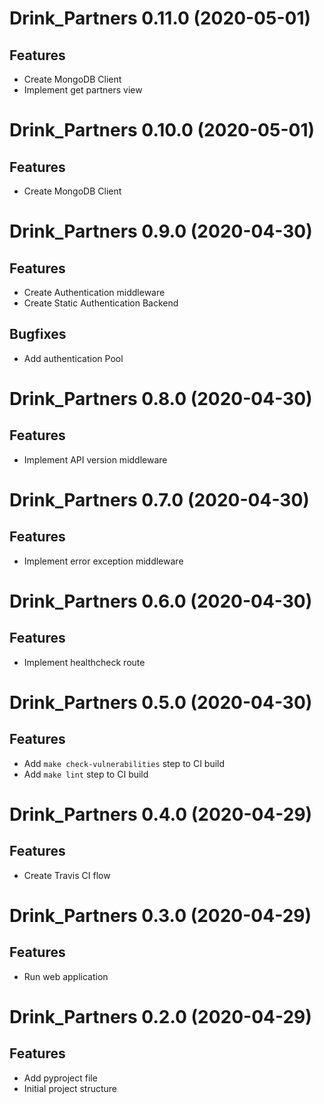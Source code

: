Drink_Partners 0.11.0 (2020-05-01)
==================================

Features
--------

- Create MongoDB Client
- Implement get partners view


Drink_Partners 0.10.0 (2020-05-01)
==================================

Features
--------

- Create MongoDB Client


Drink_Partners 0.9.0 (2020-04-30)
=================================

Features
--------

- Create Authentication middleware
- Create Static Authentication Backend


Bugfixes
--------

- Add authentication Pool


Drink_Partners 0.8.0 (2020-04-30)
=================================

Features
--------

- Implement API version middleware


Drink_Partners 0.7.0 (2020-04-30)
=================================

Features
--------

- Implement error exception middleware


Drink_Partners 0.6.0 (2020-04-30)
=================================

Features
--------

- Implement healthcheck route


Drink_Partners 0.5.0 (2020-04-30)
=================================

Features
--------

- Add `make check-vulnerabilities` step to CI build
- Add `make lint` step to CI build


Drink_Partners 0.4.0 (2020-04-29)
=================================

Features
--------

- Create Travis CI flow


Drink_Partners 0.3.0 (2020-04-29)
=================================

Features
--------

- Run web application


Drink_Partners 0.2.0 (2020-04-29)
=================================

Features
--------

- Add pyproject file
- Initial project structure
